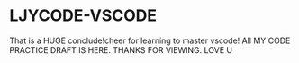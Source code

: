 # LJYCODE-VSCODE
That is a HUGE conclude!cheer for learning to master vscode!
All MY CODE PRACTICE DRAFT IS HERE.
THANKS FOR VIEWING.
LOVE U
